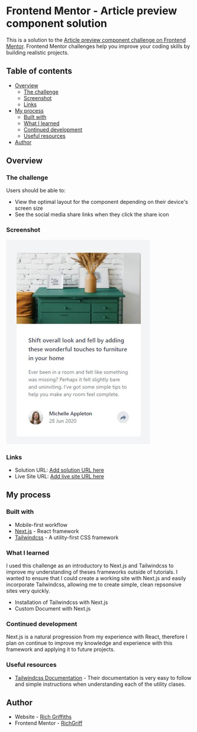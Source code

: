 # Frontend Mentor - Article preview component solution

This is a solution to the [Article preview component challenge on Frontend Mentor](https://www.frontendmentor.io/challenges/article-preview-component-dYBN_pYFT). Frontend Mentor challenges help you improve your coding skills by building realistic projects. 

## Table of contents

- [Overview](#overview)
  - [The challenge](#the-challenge)
  - [Screenshot](#screenshot)
  - [Links](#links)
- [My process](#my-process)
  - [Built with](#built-with)
  - [What I learned](#what-i-learned)
  - [Continued development](#continued-development)
  - [Useful resources](#useful-resources)
- [Author](#author)

## Overview

### The challenge

Users should be able to:

- View the optimal layout for the component depending on their device's screen size
- See the social media share links when they click the share icon

### Screenshot

![](screenshot.jpg)


### Links

- Solution URL: [Add solution URL here](https://your-solution-url.com)
- Live Site URL: [Add live site URL here](https://your-live-site-url.com)

## My process

### Built with

- Mobile-first workflow
- [Next.js](https://nextjs.org/) - React framework
- [Tailwindcss](https://tailwindcss.com/) - A utility-first CSS framework


### What I learned

I used this challenge as an introductory to Next.js and Tailwindcss to improve my understanding of theses frameworks outside of tutorials. I wanted to ensure that I could create a working site with Next.js and easily incorporate Tailwindcss, allowing me to create simple, clean repsonsive sites very quickly. 

- Installation of Tailwindcss with Next.js
- Custom Document with Next.js


### Continued development

Next.js is a natural progression from my experience with React, therefore I plan on continue to improve my knowledge and experience with this framework and applying it to future projects. 


### Useful resources

- [Tailwindcss Documentation](https://tailwindcss.com/docs/installation) - Their documentation is very easy to follow and simple instructions when understanding each of the utility clases.


## Author

- Website - [Rich Griffiths](https://richardgriffiths-portfolio.netlify.app/)
- Frontend Mentor - [RichGriff](https://www.frontendmentor.io/profile/RichGriff)


